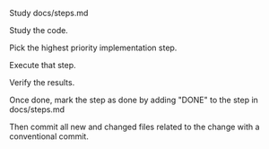 Study docs/steps.md

Study the code.

Pick the highest priority implementation step.

Execute that step.

Verify the results.

Once done, mark the step as done by adding "DONE" to the step in docs/steps.md

Then commit all new and changed files related to the change with a conventional commit.
